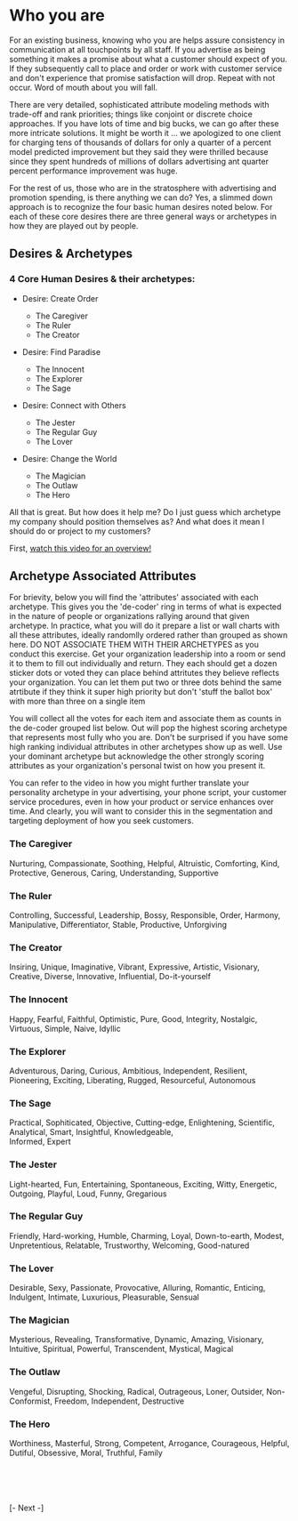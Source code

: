 
# Who you are

For an existing business, knowing who you are helps assure consistency in communication at all touchpoints by all staff.   If you advertise as being something it makes a promise about what a customer should expect of you.  If they subsequently call to place and order or work with customer service and don't experience that promise satisfaction will drop.  Repeat with not occur.  Word of mouth about you will fall.

There are very detailed, sophisticated attribute modeling methods with trade-off and rank priorities; things like conjoint or discrete choice approaches.  If you have lots of time and big bucks, we can go after these more intricate solutions.  It might be worth it ... we apologized to one client for charging tens of thousands of dollars for only a quarter of a percent model predicted improvement but they said they were thrilled because since they spent hundreds of millions of dollars advertising ant quarter percent performance improvement was huge.

For the rest of us, those who are in the stratosphere with advertising and promotion spending, is there anything we can do?  Yes, a slimmed down approach is to recognize the four basic human desires noted below.  For each of these core desires there are three general ways or archetypes in how they are played out by people.  

## Desires & Archetypes

### 4 Core Human Desires & their archetypes:

- Desire: Create Order

  - The Caregiver
  - The Ruler
  - The Creator

- Desire: Find Paradise

  - The Innocent
  - The Explorer
  - The Sage

- Desire: Connect with Others

  - The Jester
  - The Regular Guy
  - The Lover

- Desire: Change the World

  - The Magician
  - The Outlaw
  - The Hero


All that is great.  But how does it help me?  Do I just guess which archetype my company should position themselves as?  And what does it mean I should do or project to my customers?

First, [watch this video for an overview!](https://www.youtube.com/watch?v=YgrQGRtkKvc&t=20s)



## Archetype Associated Attributes

For brievity, below you will find the 'attributes' associated with each archetype.  This gives you the 'de-coder' ring in terms of what is expected in the nature of people or organizations rallying around that given archetype.  In practice, what you will do it prepare a list or wall charts with all these attributes, ideally randomlly ordered rather than grouped as shown here.  DO NOT ASSOCIATE THEM WITH THEIR ARCHETYPES as you conduct this exercise.  Get your organization leadership into a room or send it to them to fill out individually and return.  They each should get a dozen sticker dots or voted they can place behind attritutes they believe reflects your organization.  You can let them put two or three dots behind the same atrtibute if they think it super high priority but don't 'stuff the ballot box' with more than three on a single item

You will collect all the votes for each item and associate them as counts in the de-coder grouped list below.  Out will pop the highest scoring archetype that represents most fully who you are.  Don't be surprised if you have some high ranking individual attributes in other archetypes show up as well.  Use your dominant archetype but acknowledge the other strongly scoring attributes as your organization's personal twist on how you present it.

You can refer to the video in how you might further translate your personality archetype in your advertising, your phone script, your customer service procedures, even in how your product or service enhances over time.  And clearly, you will want to consider this in the segmentation and targeting deployment of how you seek customers.


### The Caregiver

Nurturing, 
Compassionate, 
Soothing, 
Helpful, 
Altruistic, 
Comforting, 
Kind, 
Protective, 
Generous, 
Caring, 
Understanding, 
Supportive


### The Ruler

Controlling, 
Successful, 
Leadership, 
Bossy, 
Responsible, 
Order, 
Harmony, 
Manipulative, 
Differentiator, 
Stable, 
Productive, 
Unforgiving 


### The Creator

Insiring, 
Unique, 
Imaginative, 
Vibrant, 
Expressive, 
Artistic, 
Visionary, 
Creative, 
Diverse, 
Innovative, 
Influential, 
Do-it-yourself


### The Innocent

Happy, 
Fearful, 
Faithful, 
Optimistic, 
Pure, 
Good, 
Integrity, 
Nostalgic, 
Virtuous, 
Simple, 
Naive, 
Idyllic


### The Explorer

Adventurous, 
Daring, 
Curious, 
Ambitious, 
Independent, 
Resilient, 
Pioneering, 
Exciting, 
Liberating, 
Rugged, 
Resourceful, 
Autonomous

### The Sage

Practical, 
Sophiticated, 
Objective, 
Cutting-edge, 
Enlightening, 
Scientific, 
Analytical, 
Smart, 
Insightful, 
Knowledgeable,  
Informed, 
Expert

### The Jester

Light-hearted, 
Fun, 
Entertaining, 
Spontaneous, 
Exciting, 
Witty, 
Energetic, 
Outgoing, 
Playful, 
Loud, 
Funny, 
Gregarious


### The Regular Guy

Friendly, 
Hard-working, 
Humble, 
Charming, 
Loyal, 
Down-to-earth, 
Modest, 
Unpretentious, 
Relatable, 
Trustworthy, 
Welcoming, 
Good-natured


### The Lover

Desirable, 
Sexy, 
Passionate, 
Provocative, 
Alluring, 
Romantic, 
Enticing, 
Indulgent, 
Intimate, 
Luxurious, 
Pleasurable, 
Sensual


### The Magician

Mysterious, 
Revealing, 
Transformative, 
Dynamic, 
Amazing, 
Visionary, 
Intuitive, 
Spiritual, 
Powerful, 
Transcendent, 
Mystical, 
Magical


### The Outlaw

Vengeful, 
Disrupting, 
Shocking, 
Radical, 
Outrageous, 
Loner, 
Outsider, 
Non-Conformist, 
Freedom, 
Independent, 
Destructive


### The Hero

Worthiness, 
Masterful, 
Strong, 
Competent, 
Arrogance, 
Courageous, 
Helpful, 
Dutiful, 
Obsessive, 
Moral, 
Truthful, 
Family

<br>
<br>
<br>
<br>
[- Next -]
